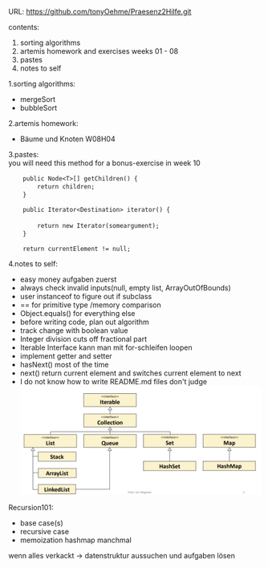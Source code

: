 URL: https://github.com/tonyOehme/Praesenz2Hilfe.git

contents: 
1. sorting algorithms
2. artemis homework and exercises weeks 01 - 08
3. pastes
4. notes to self

1.sorting algorithms: 
- mergeSort
- bubbleSort

2.artemis homework: 
- Bäume und Knoten W08H04

3.pastes: <br> 
you will need this method for a bonus-exercise in week 10 <br>
```
    public Node<T>[] getChildren() { 
		return children; 
	}
```
```
    public Iterator<Destination> iterator() {   

        return new Iterator(someargument);
    }
```
```
    return currentElement != null;
```
4.notes to self: 
- easy money aufgaben zuerst
- always check invalid inputs(null, empty list, ArrayOutOfBounds)
- user instanceof to figure out if subclass
- == for primitive type /memory comparison
- Object.equals() for everything else 
- before writing code, plan out algorithm
- track change with boolean value
- Integer division cuts off fractional part
- Iterable Interface kann man mit for-schleifen loopen
- implement getter and setter
- hasNext() most of the time <br>
- next() return current element and switches current element to next
- I do not know how to write README.md files don't judge
![img_1.png](img_1.png)

  
Recursion101:
- base case(s)
- recursive case
- memoization hashmap manchmal


wenn alles verkackt -> datenstruktur aussuchen und aufgaben lösen